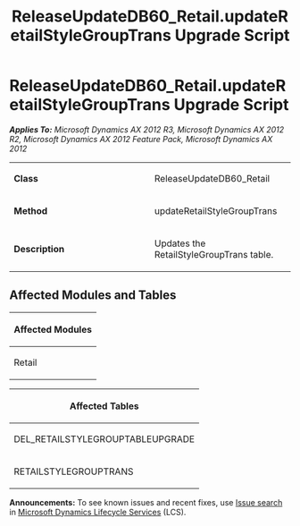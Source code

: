 ﻿---
title: ReleaseUpdateDB60_Retail.updateRetailStyleGroupTrans Upgrade Script
TOCTitle: ReleaseUpdateDB60_Retail.updateRetailStyleGroupTrans Upgrade Script
ms:assetid: 00ec523d-9727-9826-356e-b28cc06a09a2
ms:mtpsurl: https://msdn.microsoft.com/en-us/library/JJ684614(v=AX.60)
ms:contentKeyID: 49706311
ms.date: 05/18/2015
mtps_version: v=AX.60
---

# ReleaseUpdateDB60\_Retail.updateRetailStyleGroupTrans Upgrade Script 


_**Applies To:** Microsoft Dynamics AX 2012 R3, Microsoft Dynamics AX 2012 R2, Microsoft Dynamics AX 2012 Feature Pack, Microsoft Dynamics AX 2012_

<table>
<colgroup>
<col style="width: 50%" />
<col style="width: 50%" />
</colgroup>
<tbody>
<tr class="odd">
<td><p><strong>Class</strong></p></td>
<td><p>ReleaseUpdateDB60_Retail</p></td>
</tr>
<tr class="even">
<td><p><strong>Method</strong></p></td>
<td><p>updateRetailStyleGroupTrans</p></td>
</tr>
<tr class="odd">
<td><p><strong>Description</strong></p></td>
<td><p>Updates the RetailStyleGroupTrans table.</p></td>
</tr>
</tbody>
</table>


## Affected Modules and Tables

<table>
<colgroup>
<col style="width: 100%" />
</colgroup>
<thead>
<tr class="header">
<th><p>Affected Modules</p></th>
</tr>
</thead>
<tbody>
<tr class="odd">
<td><p>Retail</p></td>
</tr>
</tbody>
</table>


<table>
<colgroup>
<col style="width: 100%" />
</colgroup>
<thead>
<tr class="header">
<th><p>Affected Tables</p></th>
</tr>
</thead>
<tbody>
<tr class="odd">
<td><p>DEL_RETAILSTYLEGROUPTABLEUPGRADE</p></td>
</tr>
<tr class="even">
<td><p>RETAILSTYLEGROUPTRANS</p></td>
</tr>
</tbody>
</table>

  
**Announcements:** To see known issues and recent fixes, use [Issue search](http://go.microsoft.com/fwlink/?linkid=389258) in [Microsoft Dynamics Lifecycle Services](http://go.microsoft.com/fwlink/?linkid=306505) (LCS).

